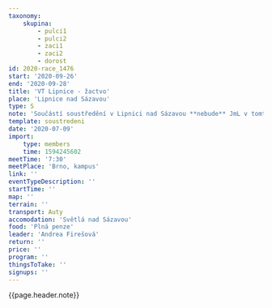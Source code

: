 ```yaml
---
taxonomy:
    skupina:
        - pulci1
        - pulci2
        - zaci1
        - zaci2
        - dorost
id: 2020-race_1476
start: '2020-09-26'
end: '2020-09-28'
title: 'VT Lipnice - žactvo'
place: 'Lipnice nad Sázavou'
type: S
note: 'Součástí soustředění v Lipnici nad Sázavou **nebude** JmL v tomto víkendu pořádané.'
template: soustredeni
date: '2020-07-09'
import:
    type: members
    time: 1594245602
meetTime: '7:30'
meetPlace: 'Brno, kampus'
link: ''
eventTypeDescription: ''
startTime: ''
map: ''
terrain: ''
transport: Auty
accomodation: 'Světlá nad Sázavou'
food: 'Plná penze'
leader: 'Andrea Firešová'
return: ''
price: ''
program: ''
thingsToTake: ''
signups: ''
---
```


{{page.header.note}}
